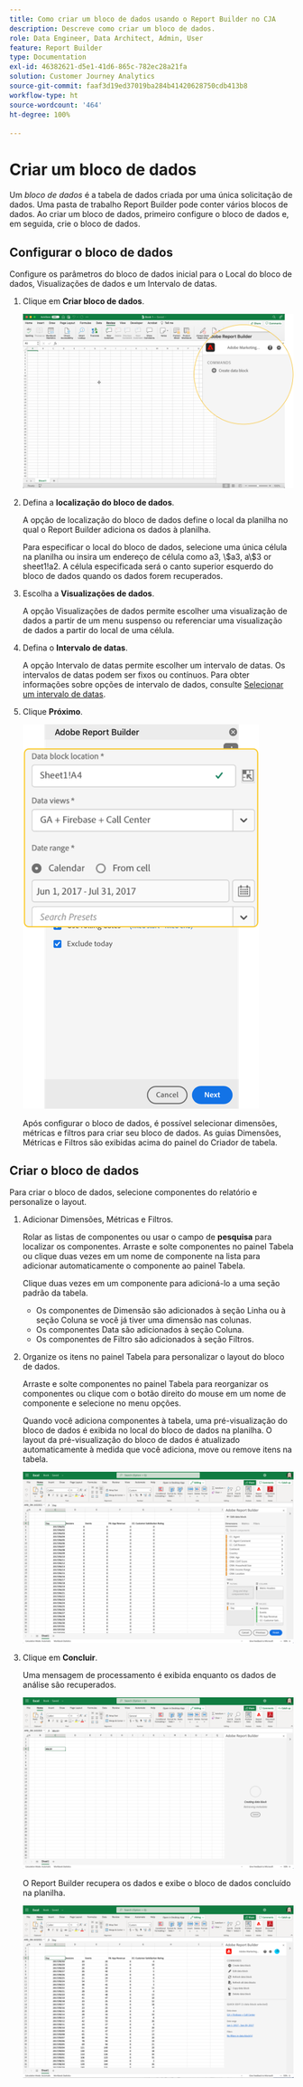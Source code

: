 ```yaml
---
title: Como criar um bloco de dados usando o Report Builder no CJA
description: Descreve como criar um bloco de dados.
role: Data Engineer, Data Architect, Admin, User
feature: Report Builder
type: Documentation
exl-id: 46382621-d5e1-41d6-865c-782ec28a21fa
solution: Customer Journey Analytics
source-git-commit: faaf3d19ed37019ba284b41420628750cdb413b8
workflow-type: ht
source-wordcount: '464'
ht-degree: 100%

---
```


# Criar um bloco de dados

Um *bloco de dados* é a tabela de dados criada por uma única solicitação de dados. Uma pasta de trabalho Report Builder pode conter vários blocos de dados. Ao criar um bloco de dados, primeiro configure o bloco de dados e, em seguida, crie o bloco de dados.

## Configurar o bloco de dados

Configure os parâmetros do bloco de dados inicial para o Local do bloco de dados, Visualizações de dados e um Intervalo de datas.

1. Clique em **Criar bloco de dados**.

   ![](./assets/create_db.png)

1. Defina a **localização do bloco de dados**.

   A opção de localização do bloco de dados define o local da planilha no qual o Report Builder adiciona os dados à planilha.

   Para especificar o local do bloco de dados, selecione uma única célula na planilha ou insira um endereço de célula como a3, \\\$a3, a\\\$3 or sheet1!a2. A célula especificada será o canto superior esquerdo do bloco de dados quando os dados forem recuperados.

1. Escolha a **Visualizações de dados**.

   A opção Visualizações de dados permite escolher uma visualização de dados a partir de um menu suspenso ou referenciar uma visualização de dados a partir do local de uma célula.

1. Defina o **Intervalo de datas**.

   A opção Intervalo de datas permite escolher um intervalo de datas. Os intervalos de datas podem ser fixos ou contínuos. Para obter informações sobre opções de intervalo de dados, consulte [Selecionar um intervalo de datas](select-date-range.md).

1. Clique **Próximo**.

   ![](./assets/choose_date_data_view3.png)

   Após configurar o bloco de dados, é possível selecionar dimensões, métricas e filtros para criar seu bloco de dados. As guias Dimensões, Métricas e Filtros são exibidas acima do painel do Criador de tabela.
<!--
    ![](./assets/image9.png)
  -->


## Criar o bloco de dados

Para criar o bloco de dados, selecione componentes do relatório e personalize o layout.

1. Adicionar Dimensões, Métricas e Filtros.

   Rolar as listas de componentes ou usar o campo de **pesquisa** para localizar os componentes. Arraste e solte componentes no painel Tabela ou clique duas vezes em um nome de componente na lista para adicionar automaticamente o componente ao painel Tabela.

   Clique duas vezes em um componente para adicioná-lo a uma seção padrão da tabela.

   - Os componentes de Dimensão são adicionados à seção Linha ou à seção Coluna se você já tiver uma dimensão nas colunas.
   - Os componentes Data são adicionados à seção Coluna.
   - Os componentes de Filtro são adicionados à seção Filtros.

1. Organize os itens no painel Tabela para personalizar o layout do bloco de dados.

   Arraste e solte componentes no painel Tabela para reorganizar os componentes ou clique com o botão direito do mouse em um nome de componente e selecione no menu opções.

   Quando você adiciona componentes à tabela, uma pré-visualização do bloco de dados é exibida no local do bloco de dados na planilha. O layout da pré-visualização do bloco de dados é atualizado automaticamente à medida que você adiciona, move ou remove itens na tabela.

   ![](./assets/image10.png)

1. Clique em **Concluir**.

   Uma mensagem de processamento é exibida enquanto os dados de análise são recuperados.

   ![](./assets/image11.png)

   O Report Builder recupera os dados e exibe o bloco de dados concluído na planilha.

   ![](./assets/image12.png)
